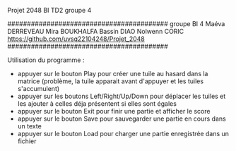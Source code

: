 Projet 2048 BI TD2 groupe 4

#########################################
groupe BI 4
Maéva DERREVEAU
Mira BOUKHALFA
Bassin DIAO
Nolwenn CORIC
https://github.com/uvsq22104248/Projet_2048
#########################################

Utilisation du programme :
- appuyer sur le bouton Play pour créer une tuile au hasard dans la matrice (problème, la tuile apparait avant d'appuyer et les tuiles s'accumulent)
- appuyer sur les boutons Left/Right/Up/Down pour déplacer les tuiles et les ajouter à celles déja présentent si elles sont égales
- appuyer sur le bouton Exit pour finir une partie et afficher le score 
- appuyer sur le bouton Save pour sauvegarder une partie en cours dans un texte
- appuyer sur le bouton Load pour charger une partie enregistrée dans un fichier
